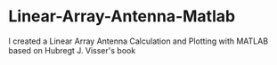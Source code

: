 # Linear-Array-Antenna-Matlab
I created a Linear Array Antenna Calculation and Plotting with MATLAB based on Hubregt J. Visser's book
